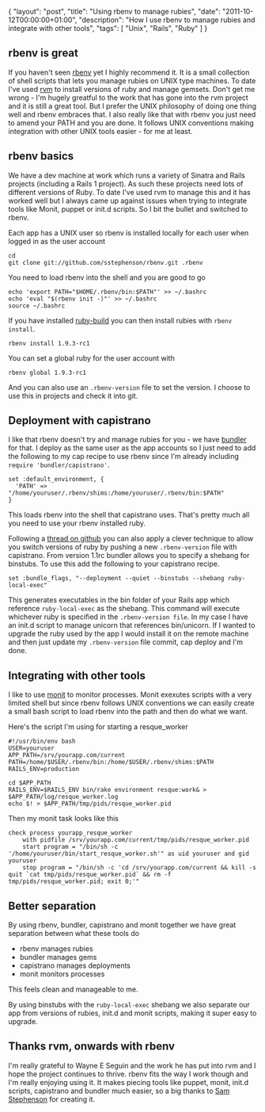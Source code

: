 {
  "layout": "post",
  "title": "Using rbenv to manage rubies",
  "date": "2011-10-12T00:00:00+01:00",
  "description": "How I use rbenv to manage rubies and integrate with other tools",
  "tags": [
    "Unix",
    "Rails",
    "Ruby"
  ]
}

## rbenv is great

If you haven't seen [rbenv][1] yet I highly recommend it. It is a small collection of shell scripts that lets you manage rubies on UNIX type machines. To date I've used [rvm][2] to install versions of ruby and manage gemsets. Don't get me wrong - I'm hugely greatful to the work that has gone into the rvm project and it is still a great tool. But I prefer the UNIX philosophy of doing one thing well and rbenv embraces that. I also really like that with rbenv you just need to amend your PATH and you are done. It follows UNIX conventions making integration with other UNIX tools easier - for me at least. 

## rbenv basics

We have a dev machine at work which runs a variety of Sinatra and Rails projects (including a Rails 1 project). As such these projects need lots of different versions of Ruby. To date I've used rvm to manage this and it has worked well but I always came up against issues when trying to integrate tools like Monit, puppet or init.d scripts. So I bit the bullet and switched to rbenv.

Each app has a UNIX user so rbenv is installed locally for each user when logged in as the user account

    cd
    git clone git://github.com/sstephenson/rbenv.git .rbenv

You need to load rbenv into the shell and you are good to go

    echo 'export PATH="$HOME/.rbenv/bin:$PATH"' >> ~/.bashrc
    echo 'eval "$(rbenv init -)"' >> ~/.bashrc
    source ~/.bashrc

If you have installed [ruby-build][3] you can then install rubies with `rbenv install`.

    rbenv install 1.9.3-rc1

You can set a global ruby for the user account with

    rbenv global 1.9.3-rc1

And you can also use an `.rbenv-version` file to set the version. I choose to use this in projects and check it into git.

## Deployment with capistrano

I like that rbenv doesn't try and manage rubies for you - we have [bundler][4] for that. I deploy as the same user as the app accounts so I just need to add the following to my cap recipe to use rbenv since I'm already including `require 'bundler/capistrano'`.

    set :default_environment, {
      'PATH' => "/home/youruser/.rbenv/shims:/home/youruser/.rbenv/bin:$PATH"
    }

This loads rbenv into the shell that capistrano uses. That's pretty much all you need to use your rbenv installed ruby.

Following a [thread on github][5] you can also apply a clever technique to allow you switch versions of ruby by pushing a new `.rbenv-version` file with capistrano. From version 1.1rc bundler allows you to specify a shebang for binstubs. To use this add the following to your capistrano recipe.

    set :bundle_flags, "--deployment --quiet --binstubs --shebang ruby-local-exec"

This generates executables in the bin folder of your Rails app which reference `ruby-local-exec` as the shebang. This command will execute whichever ruby is specified in the `.rbenv-version file`. In my case I have an init.d script to manage unicorn that references bin/unicorn. If I wanted to upgrade the ruby used by the app I would install it on the remote machine and then just update my `.rbenv-version` file commit, cap deploy and I'm done. 

## Integrating with other tools

I like to use [monit][6] to monitor processes. Monit exexutes scripts with a very limited shell but since rbenv follows UNIX conventions we can easily create a small bash script to load rbenv into the path and then do what we want.

Here's the script I'm using for starting a resque\_worker

    #!/usr/bin/env bash
    USER=youruser
    APP_PATH=/srv/yourapp.com/current
    PATH=/home/$USER/.rbenv/bin:/home/$USER/.rbenv/shims:$PATH 
    RAILS_ENV=production 

    cd $APP_PATH
    RAILS_ENV=$RAILS_ENV bin/rake environment resque:work& > $APP_PATH/log/resque_worker.log 
    echo $! > $APP_PATH/tmp/pids/resque_worker.pid

Then my monit task looks like this

    check process yourapp_resque_worker
        with pidfile /srv/yourapp.com/current/tmp/pids/resque_worker.pid
        start program = "/bin/sh -c '/home/youruser/bin/start_resque_worker.sh'" as uid youruser and gid youruser
        stop program = "/bin/sh -c 'cd /srv/yourapp.com/current && kill -s quit `cat tmp/pids/resque_worker.pid` && rm -f tmp/pids/resque_worker.pid; exit 0;'"

## Better separation

By using rbenv, bundler, capistrano and monit together we have great separation between what these tools do

* rbenv manages rubies 
* bundler manages gems
* capistrano manages deployments
* monit monitors processes

This feels clean and manageable to me. 

By using binstubs with the `ruby-local-exec` shebang we also separate our app from versions of rubies, init.d and monit scripts, making it super easy to upgrade. 

## Thanks rvm, onwards with rbenv

I'm really grateful to Wayne E Seguin and the work he has put into rvm and I hope the project continues to thrive. rbenv fits the way I work though and I'm really enjoying using it. It makes piecing tools like puppet, monit, init.d scripts, capistrano and bundler much easier, so a big thanks to [Sam Stephenson][7] for creating it.

[1]: https://github.com/sstephenson/rbenv
[2]: https://rvm.io/
[3]: https://github.com/sstephenson/ruby-build
[4]: http://gembundler.com/
[5]: https://github.com/sstephenson/rbenv/issues/101
[6]: http://mmonit.com/monit/
[7]: http://sstephenson.us/
